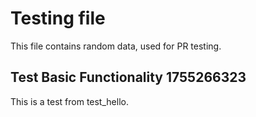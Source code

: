 # Testing file

This file contains random data, used for PR testing.


## Test Basic Functionality 1755266323

This is a test from test_hello.
